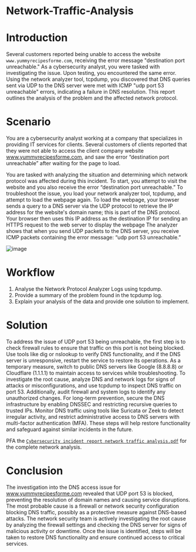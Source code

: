 # Network-Traffic-Analysis

# Introduction

Several customers reported being unable to access the website `www.yummyrecipesforme.com`, receiving the error message "destination port unreachable." As a cybersecurity analyst, you were tasked with investigating the issue. Upon testing, you encountered the same error. Using the network analyzer tool, tcpdump, you discovered that DNS queries sent via UDP to the DNS server were met with ICMP "udp port 53 unreachable" errors, indicating a failure in DNS resolution. This report outlines the analysis of the problem and the affected network protocol.

# Scenario

You are a cybersecurity analyst working at a company that specializes in providing IT services for clients. Several customers of clients reported that they were not able to access the client company website www.yummyrecipesforme.com, and saw the error “destination port unreachable” after waiting for the page to load. 

You are tasked with analyzing the situation and determining which network protocol was affected during this incident. To start, you attempt to visit the website and you also receive the error “destination port unreachable.” To troubleshoot the issue, you load your network analyzer tool, tcpdump, and attempt to load the webpage again. To load the webpage, your browser sends a query to a DNS server via the UDP protocol to retrieve the IP address for the website's domain name; this is part of the DNS protocol. Your browser then uses this IP address as the destination IP for sending an HTTPS request to the web server to display the webpage  The analyzer shows that when you send UDP packets to the DNS server, you receive ICMP packets containing the error message: “udp port 53 unreachable.”

![image](https://github.com/user-attachments/assets/4565e570-b511-4b8e-9f06-94a93e121baf)

# Workflow

1. Analyse the Network Protocol Analyzer Logs using tcpdump.
2. Provide a summary of the problem found in the tcpdump log.
3. Explain your analysis of the data and provide one solution to implement.

# Solution

To address the issue of UDP port 53 being unreachable, the first step is to check firewall rules to ensure that traffic on this port is not being blocked. Use tools like dig or nslookup to verify DNS functionality, and if the DNS server is unresponsive, restart the service to restore its operations. As a temporary measure, switch to public DNS servers like Google (8.8.8.8) or Cloudflare (1.1.1.1) to maintain access to services while troubleshooting. To investigate the root cause, analyze DNS and network logs for signs of attacks or misconfigurations, and use tcpdump to inspect DNS traffic on port 53. Additionally, audit firewall and system logs to identify any unauthorized changes. For long-term prevention, secure the DNS infrastructure by enabling DNSSEC and restricting recursive queries to trusted IPs. Monitor DNS traffic using tools like Suricata or Zeek to detect irregular activity, and restrict administrative access to DNS servers with multi-factor authentication (MFA). These steps will help restore functionality and safeguard against similar incidents in the future.

PFA the [`Cybersecurity incident report network traffic analysis.pdf`](https://github.com/SMUGLER79/Network-Traffic-Analysis/blob/main/Cybersecurity%20incident%20report%20network%20traffic%20analysis.pdf) for the complete network analysis.

# Conclusion

The investigation into the DNS access issue for www.yummyrecipesforme.com revealed that UDP port 53 is blocked, preventing the resolution of domain names and causing service disruptions. The most probable cause is a firewall or network security configuration blocking DNS traffic, possibly as a protective measure against DNS-based attacks. The network security team is actively investigating the root cause by analyzing the firewall settings and checking the DNS server for signs of malicious activity or downtime. Once the issue is identified, steps will be taken to restore DNS functionality and ensure continued access to critical services.
